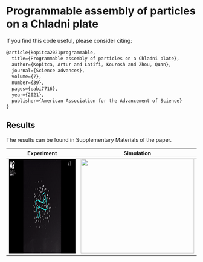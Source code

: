 # Programmable assembly of particles on a Chladni plate



If you find this code useful, please consider citing:
```
@article{kopitca2021programmable,
  title={Programmable assembly of particles on a Chladni plate},
  author={Kopitca, Artur and Latifi, Kourosh and Zhou, Quan},
  journal={Science advances},
  volume={7},
  number={39},
  pages={eabi7716},
  year={2021},
  publisher={American Association for the Advancement of Science}
}
```

## Results
The results can be found in Supplementary Materials of the paper.

**Experiment** | **Simulation**
------ | ------
<img src="Extra/Experiment.gif" width="350" height="250"  /> | <img src="Extra/Simulation.gif" width="300" height="250"  /> 




